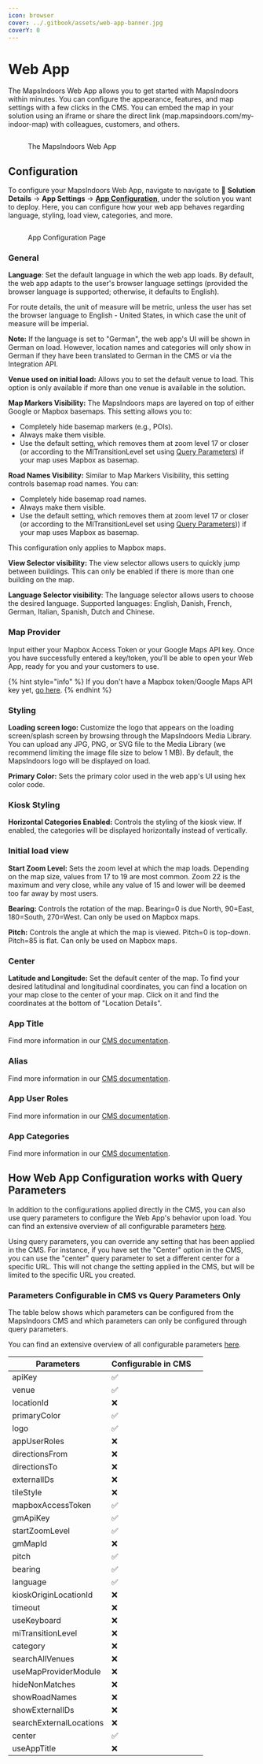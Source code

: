 ```yaml
---
icon: browser
cover: ../.gitbook/assets/web-app-banner.jpg
coverY: 0
---
```


# Web App

The MapsIndoors Web App allows you to get started with MapsIndoors within minutes. You can configure the appearance, features, and map settings with a few clicks in the CMS. You can embed the map in your solution using an iframe or share the direct link (map.mapsindoors.com/my-indoor-map) with colleagues, customers, and others.

<figure><img src="../.gitbook/assets/web-app.png" alt=""><figcaption><p>The MapsIndoors Web App</p></figcaption></figure>

## Configuration

To configure your MapsIndoors Web App, navigate to navigate to :wrench: **Solution Details** → **App Settings** → [**App Configuration**,](https://cms.mapsindoors.com/app-settings/app-config) under the solution you want to deploy. Here, you can configure how your web app behaves regarding language, styling, load view, categories, and more.

<figure><img src="../.gitbook/assets/image (69).png" alt=""><figcaption><p>App Configuration Page</p></figcaption></figure>

### General

**Language**: Set the default language in which the web app loads. By default, the web app adapts to the user's browser language settings (provided the browser language is supported; otherwise, it defaults to English).

For route details, the unit of measure will be metric, unless the user has set the browser language to English - United States, in which case the unit of measure will be imperial.

**Note:** If the language is set to "German", the web app's UI will be shown in German on load. However, location names and categories will only show in German if they have been translated to German in the CMS or via the Integration API.

**Venue used on initial load:** Allows you to set the default venue to load. This option is only available if more than one venue is available in the solution.

**Map Markers Visibility:** The MapsIndoors maps are layered on top of either Google or Mapbox basemaps. This setting allows you to:

* Completely hide basemap markers (e.g., POIs).
* Always make them visible.
* Use the default setting, which removes them at zoom level 17 or closer (or according to the MITransitionLevel set using [Query Parameters](https://docs.mapsindoors.com/products/fast-track-maptemplate/configuration/query-parameters)) if your map uses Mapbox as basemap.

**Road Names Visibility:** Similar to Map Markers Visibility, this setting controls basemap road names. You can:

* Completely hide basemap road names.
* Always make them visible.
* Use the default setting, which removes them at zoom level 17 or closer (or according to the MITransitionLevel set using [Query Parameters](https://docs.mapsindoors.com/products/fast-track-maptemplate/configuration/query-parameters))) if your map uses Mapbox as basemap.

This configuration only applies to Mapbox maps.

**View Selector visibility:** The view selector allows users to quickly jump between buildings. This can only be enabled if there is more than one building on the map.

**Language Selector visibility**: The language selector allows users to choose the desired language. Supported languages: English, Danish, French, German, Italian, Spanish, Dutch and Chinese.

### Map Provider

Input either your Mapbox Access Token or your Google Maps API key. Once you have successfully entered a key/token, you'll be able to open your Web App, ready for you and your customers to use.

{% hint style="info" %}
If you don't have a Mapbox token/Google Maps API key yet, [go here](../sdks-and-frameworks/web/tutorial/getting-started/map-engine-provider/).
{% endhint %}

### Styling

**Loading screen logo:** Customize the logo that appears on the loading screen/splash screen by browsing through the MapsIndoors Media Library. You can upload any JPG, PNG, or SVG file to the Media Library (we recommend limiting the image file size to below 1 MB). By default, the MapsIndoors logo will be displayed on load.

**Primary Color:** Sets the primary color used in the web app's UI using hex color code.&#x20;

### Kiosk Styling

**Horizontal Categories Enabled:** Controls the styling of the kiosk view. If enabled, the categories will be displayed horizontally instead of vertically.

### Initial load view

**Start Zoom Level:** Sets the zoom level at which the map loads. Depending on the map size, values from 17 to 19 are most common. Zoom 22 is the maximum and very close, while any value of 15 and lower will be deemed too far away by most users.

**Bearing:** Controls the rotation of the map. Bearing=0 is due North, 90=East, 180=South, 270=West. Can only be used on Mapbox maps.&#x20;

**Pitch:** Controls the angle at which the map is viewed. Pitch=0 is top-down. Pitch=85 is flat. Can only be used on Mapbox maps.&#x20;

### Center

**Latitude and Longitude:** Set the default center of the map. To find your desired latitudinal and longitudinal coordinates, you can find a location on your map close to the center of your map. Click on it and find the coordinates at the bottom of "Location Details".&#x20;

### App Title

Find more information in our [CMS documentation](https://docs.mapsindoors.com/products/cms/interface-overview#app-configuration).&#x20;

### Alias

Find more information in our [CMS documentation](https://docs.mapsindoors.com/products/cms/interface-overview#app-configuration).&#x20;

### App User Roles

Find more information in our [CMS documentation](https://docs.mapsindoors.com/products/cms/interface-overview#app-configuration).&#x20;

### App Categories

Find more information in our [CMS documentation](https://docs.mapsindoors.com/products/cms/interface-overview#app-configuration).&#x20;

## How Web App Configuration works with Query Parameters

In addition to the configurations applied directly in the CMS, you can also use query parameters to configure the Web App's behavior upon load. You can find an extensive overview of all configurable parameters [here](https://docs.mapsindoors.com/products/fast-track-maptemplate/configuration/query-parameters).

Using query parameters, you can override any setting that has been applied in the CMS. For instance, if you have set the "Center" option in the CMS, you can use the "center" query parameter to set a different center for a specific URL. This will not change the setting applied in the CMS, but will be limited to the specific URL you created.

### Parameters Configurable in CMS vs Query Parameters Only&#x20;

The table below shows which parameters can be configured from the MapsIndoors CMS and which parameters can only be configured through query parameters.

You can find an extensive overview of all configurable parameters [here](fast-track-maptemplate/configuration/query-parameters.md).

<table><thead><tr><th>Parameters</th><th>Configurable in CMS</th><th data-hidden></th></tr></thead><tbody><tr><td>apiKey</td><td>✅</td><td></td></tr><tr><td>venue</td><td>✅</td><td></td></tr><tr><td>locationId</td><td>❌</td><td></td></tr><tr><td>primaryColor</td><td>✅</td><td></td></tr><tr><td>logo</td><td>✅</td><td></td></tr><tr><td>appUserRoles</td><td>❌</td><td></td></tr><tr><td>directionsFrom</td><td>❌</td><td></td></tr><tr><td>directionsTo</td><td>❌</td><td></td></tr><tr><td>externalIDs</td><td>❌</td><td></td></tr><tr><td>tileStyle</td><td>❌</td><td></td></tr><tr><td>mapboxAccessToken</td><td>✅</td><td></td></tr><tr><td>gmApiKey</td><td>✅</td><td></td></tr><tr><td>startZoomLevel</td><td>✅</td><td></td></tr><tr><td>gmMapId</td><td>❌</td><td></td></tr><tr><td>pitch</td><td>✅</td><td></td></tr><tr><td>bearing</td><td>✅</td><td></td></tr><tr><td>language</td><td>✅</td><td></td></tr><tr><td>kioskOriginLocationId</td><td>❌</td><td></td></tr><tr><td>timeout</td><td>❌</td><td></td></tr><tr><td>useKeyboard</td><td>❌</td><td></td></tr><tr><td>miTransitionLevel</td><td>❌</td><td></td></tr><tr><td>category</td><td>❌</td><td></td></tr><tr><td>searchAllVenues</td><td>❌</td><td></td></tr><tr><td>useMapProviderModule</td><td>❌</td><td></td></tr><tr><td>hideNonMatches</td><td>❌</td><td></td></tr><tr><td>showRoadNames</td><td>❌</td><td></td></tr><tr><td>showExternalIDs</td><td>❌</td><td></td></tr><tr><td>searchExternalLocations</td><td>❌</td><td></td></tr><tr><td>center</td><td>✅</td><td></td></tr><tr><td>useAppTitle</td><td>❌</td><td></td></tr></tbody></table>
